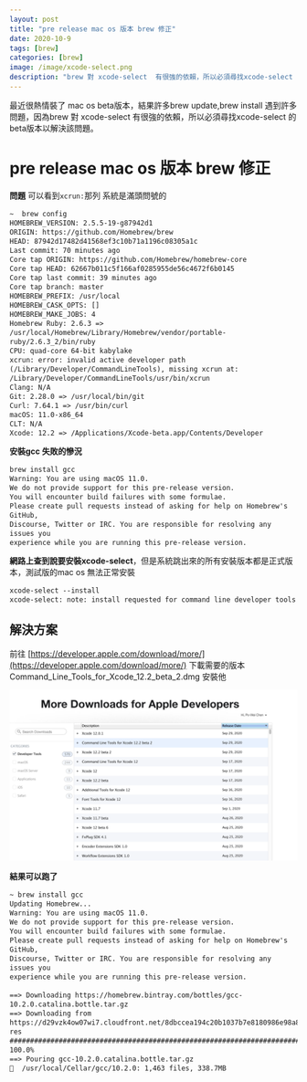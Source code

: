 ```yaml
---
layout: post
title: "pre release mac os 版本 brew 修正"
date: 2020-10-9
tags: [brew]
categories: [brew]
image: /image/xcode-select.png
description: "brew 對 xcode-select  有很強的依賴，所以必須尋找xcode-select 的beta版本以解決該問題。"
---
```


最近很熱情裝了 mac os beta版本，結果許多brew update,brew install 遇到許多問題，因為brew 對 xcode-select  有很強的依賴，所以必須尋找xcode-select 的beta版本以解決該問題。

# pre release mac os 版本 brew 修正

**問題**
可以看到`xcrun:`那列 系統是滿頭問號的
```
~  brew config
HOMEBREW_VERSION: 2.5.5-19-g87942d1
ORIGIN: https://github.com/Homebrew/brew
HEAD: 87942d17482d41568ef3c10b71a1196c08305a1c
Last commit: 70 minutes ago
Core tap ORIGIN: https://github.com/Homebrew/homebrew-core
Core tap HEAD: 62667b011c5f166af0285955de56c4672f6b0145
Core tap last commit: 39 minutes ago
Core tap branch: master
HOMEBREW_PREFIX: /usr/local
HOMEBREW_CASK_OPTS: []
HOMEBREW_MAKE_JOBS: 4
Homebrew Ruby: 2.6.3 => /usr/local/Homebrew/Library/Homebrew/vendor/portable-ruby/2.6.3_2/bin/ruby
CPU: quad-core 64-bit kabylake
xcrun: error: invalid active developer path (/Library/Developer/CommandLineTools), missing xcrun at: /Library/Developer/CommandLineTools/usr/bin/xcrun
Clang: N/A
Git: 2.28.0 => /usr/local/bin/git
Curl: 7.64.1 => /usr/bin/curl
macOS: 11.0-x86_64
CLT: N/A
Xcode: 12.2 => /Applications/Xcode-beta.app/Contents/Developer
```
**安裝gcc 失敗的慘況**
```
brew install gcc
Warning: You are using macOS 11.0.
We do not provide support for this pre-release version.
You will encounter build failures with some formulae.
Please create pull requests instead of asking for help on Homebrew's GitHub,
Discourse, Twitter or IRC. You are responsible for resolving any issues you
experience while you are running this pre-release version.
```
**網路上查到說要安裝xcode-select**，但是系統跳出來的所有安裝版本都是正式版本，測試版的mac os 無法正常安裝
```
xcode-select --install
xcode-select: note: install requested for command line developer tools
```
## 解決方案
前往 [https://developer.apple.com/download/more/](https://developer.apple.com/download/more/) 下載需要的版本 Command_Line_Tools_for_Xcode_12.2_beta_2.dmg 安裝他

![](/image/xcode-select.png)


**結果可以跑了**
```
~ brew install gcc
Updating Homebrew...
Warning: You are using macOS 11.0.
We do not provide support for this pre-release version.
You will encounter build failures with some formulae.
Please create pull requests instead of asking for help on Homebrew's GitHub,
Discourse, Twitter or IRC. You are responsible for resolving any issues you
experience while you are running this pre-release version.

==> Downloading https://homebrew.bintray.com/bottles/gcc-10.2.0.catalina.bottle.tar.gz
==> Downloading from https://d29vzk4ow07wi7.cloudfront.net/8dbccea194c20b1037b7e8180986e98a8ee3e37eaac12c7d223c89be3deaac6a?res
######################################################################## 100.0%
==> Pouring gcc-10.2.0.catalina.bottle.tar.gz
🍺  /usr/local/Cellar/gcc/10.2.0: 1,463 files, 338.7MB
```